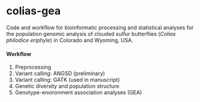 # colias-gea

Code and workflow for bioinformatic processing and statistical analyses for the population genomic analysis of clouded sulfur butterflies (_Colias philodice eriphyle_) in Colorado and Wyoming, USA.

#### Workflow
1. Preprocessing
2. Variant calling: ANGSD (preliminary)
3. Variant calling: GATK (used in manuscript)
4. Genetic diversity and population structure
5. Genotype-environment association analyses (GEA)
